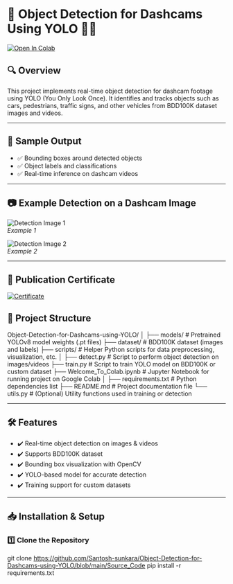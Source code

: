 # 📌 Object Detection for Dashcams Using YOLO 🚗💡

[![Open In Colab](https://colab.research.google.com/assets/colab-badge.svg)](https://colab.research.google.com/drive/1gqPvlw8nLLsS4xlrBxd6etvCll946joN?usp=sharing)

## 🔍 Overview
This project implements real-time object detection for dashcam footage using YOLO (You Only Look Once). It identifies and tracks objects such as cars, pedestrians, traffic signs, and other vehicles from BDD100K dataset images and videos.

---

## 📸 Sample Output
- ✅ Bounding boxes around detected objects  
- ✅ Object labels and classifications  
- ✅ Real-time inference on dashcam videos

---

## 📷 Example Detection on a Dashcam Image

![Detection Image 1](https://drive.google.com/uc?export=view&id=1vJT4O1XgBkWNSoVqueyx5ulYUm9-yufk)  
*Example 1*

![Detection Image 2](https://drive.google.com/uc?export=view&id=1pkhIg8Trj5SqEcydAAr-MMHK3eacvAnW)  
*Example 2*

---
## 🏅 Publication Certificate

[![Certificate](https://drive.google.com/thumbnail?id=18s9M4jGLMF3R4yCchVtRvWMiZ6NZdnUa)](https://drive.google.com/file/d/18s9M4jGLMF3R4yCchVtRvWMiZ6NZdnUa/view?usp=sharing)


## 📂 Project Structure
Object-Detection-for-Dashcams-using-YOLO/
│
├── models/                  # Pretrained YOLOv8 model weights (.pt files)
├── dataset/                 # BDD100K dataset (images and labels)
├── scripts/                 # Helper Python scripts for data preprocessing, visualization, etc.
│
├── detect.py                # Script to perform object detection on images/videos
├── train.py                 # Script to train YOLO model on BDD100K or custom dataset
├── Welcome_To_Colab.ipynb   # Jupyter Notebook for running project on Google Colab
│
├── requirements.txt         # Python dependencies list
├── README.md                # Project documentation file
└── utils.py                 # (Optional) Utility functions used in training or detection


---

## 🛠️ Features
- ✔️ Real-time object detection on images & videos  
- ✔️ Supports BDD100K dataset  
- ✔️ Bounding box visualization with OpenCV  
- ✔️ YOLO-based model for accurate detection  
- ✔️ Training support for custom datasets

---

## 📥 Installation & Setup

### 1️⃣ Clone the Repository

git clone https://github.com/Santosh-sunkara/Object-Detection-for-Dashcams-using-YOLO/blob/main/Source_Code
pip install -r requirements.txt


